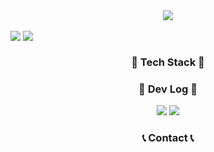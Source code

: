 
<!-- Header -->
<div align="center">
  <img src="https://capsule-render.vercel.app/api?type=rounded&color=gradient&text=Welcome%20to%20SIK's%20GitHub%20👋&animation=twinkling&fontSize=40&fontAlignY=50&fontAlign=50&height=180">
</div>

<br>

<div style="align:center; display:flex; flex-direction:row;">
  <img src="https://github-readme-stats.vercel.app/api/top-langs/?username=SeoJaeSik&layout=compact&theme=dark">&nbsp
  <img src="https://github-readme-stats.vercel.app/api?username=SeoJaeSik&include_all_commits=true&show_icons=true&theme=dark#gh-dark-mode-only">&nbsp
</div>

<h3 align="center">📌 Tech Stack 📌</h3>
<h3 align="center">📝 Dev Log 📝</h3>
<div align="center">
  <img src="https://img.shields.io/badge/Tistory-000000?style=for-the-badge&logo=Tistory&logoColor=white">
  <a href="https://sikcoding.tistory.com/">
    <img src="https://github-readme-tistory-card.vercel.app/api?name=SeoJaeSik&theme=default">
  </a>
</div>
<h3 align="center">📞 Contact 📞</h3>


